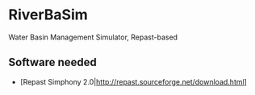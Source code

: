RiverBaSim
==========

Water Basin Management Simulator, Repast-based

Software needed
---------------

* [Repast Simphony 2.0|http://repast.sourceforge.net/download.html]
